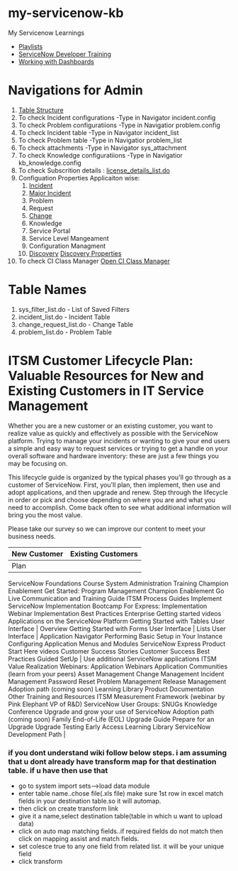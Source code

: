 # my-servicenow-kb
My Servicenow Learnings
- [Playlists](https://www.youtube.com/user/servicenowdemo/playlists)
- [ServiceNow Developer Training](https://developer.servicenow.com/app.do#!/training/landing?v=london)
- [Working with Dashboards](https://www.youtube.com/watch?v=ytI9JL4ifjU)

# Navigations for Admin
1. [Table Structure](https://portlandgeneraltest.service-now.com/table_columns.do)
2. To check Incident configurations -Type in Navigator incident.config
3. To check Problem configuratiions -Type in Navigatior problem.config
4. To check Incident table -Type in Navigator incident_list
5. To check Problem table -Type in Navigatior problem_list
6. To check attachments -Type in Navigator sys_attachment
7. To check Knowledge configuratiions -Type in Navigatior kb_knowledge.config
8. To check Subscrition details : [license_details_list.do](https://<instance-name>.service-now.com/license_details_list.do?sysparm_query=end_date%3E=javascript:gs.beginningOfToday()^start_date%3C=javascript:gs.endOfToday() )
9. Configuation Properties Applicaiton wise: 
    1. [Incident](Incident_Management_Properties.md)
    2. [Major Incident](Major_Incident_Management_Properties.md)
    3. Problem
    4. Request
    5. [Change](Change_Management_Properties.md)
    6. Knowledge
    7. Service Portal
    8. Service Level Mangeament
    9. Configuration Managment
    10. [Discovery](Discovery_Properties.md)  [Discovery Properties](https://<instance-name>.service-now.com/system_properties_ui.do?sysparm_category=Discovery&sysparm_title=Discovery%20Properties)
10. To check CI Class Manager [Open CI Class Manager](https://<instance-name>.service-now.com/$ciModel.do)

# Table Names
1. sys_filter_list.do - List of Saved Filters
2. incident_list.do - Incident Table
3. change_request_list.do - Change Table
4. problem_list.do - Problem Table

# ITSM Customer Lifecycle Plan: Valuable Resources for New and Existing Customers in IT Service Management
Whether you are a new customer or an existing customer, you want to realize value as quickly and effectively as possible with the ServiceNow platform.   Trying to manage your incidents or wanting to give your end users a simple and easy way to request services or trying to get a handle on your overall software and hardware inventory:   these are just a few things you may be focusing on.

This lifecycle guide is organized by the typical phases you'll go through as a customer of ServiceNow.   First, you'll plan, then implement, then use and adopt applications, and then upgrade and renew. Step through the lifecycle in order or pick and choose depending on where you are and what you need to accomplish. Come back often to see what additional information will bring you the most value.

Please take our survey so we can improve our content to meet your business needs.

| New Customer | Existing Customers | 
| --- |  --- | 
| Plan
ServiceNow Foundations Course
System Administration Training
Champion Enablement Get Started:   Program Management
Champion Enablement Go Live Communication and Training Guide
ITSM Process Guides
Implement ServiceNow
Implementation Bootcamp
For Express: Implementation Webinar
Implementation Best Practices
Enterprise Getting started videos
Applications on the ServiceNow Platform
Getting Started with Tables
User Interface | Overview
Getting Started with Forms
User Interface | Lists
User Interface | Application Navigator
Performing Basic Setup in Your Instance
Configuring Application Menus and Modules
ServiceNow Express Product Start Here videos
Customer Success Stories
Customer Success Best Practices
Guided SetUp |
Use additional ServiceNow applications
ITSM Value Realization Webinars:   Application Webinars
Application Communities (learn from your peers)
Asset Management
Change Management
Incident Management
Password Reset
Problem Management
Release Management
Adoption path (coming soon)
Learning Library
Product Documentation
Other Training and Resources
ITSM Measurement Framework   (webinar by Pink Elephant VP of R&D)
ServiceNow User Groups: SNUGs
Knowledge Conference
Upgrade and grow your use of ServiceNow
Adoption path (coming soon)
Family End-of-Life (EOL) Upgrade Guide
Prepare for an Upgrade
Upgrade Testing
Early Access
Learning Library
ServiceNow Development Path |




### if you dont understand wiki follow below steps. i am assuming that u dont already have transform map for that destination table. if u have then use that

- go to system import sets-->load data module
- enter table name..chose file(.xls file) make sure 1st row in excel match fields in your destination table.so it will automap.
- then click on create transform link
- give it a name,select destination table(table in which u want to upload data)
- click on auto map matching fields..if required fields do not match then click on mapping assist and match fields.
- set colesce true to any one field from related list. it will be your unique field
- click transform
